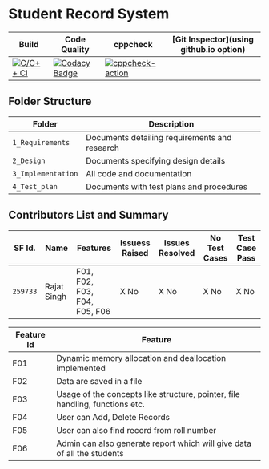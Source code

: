 # Student Record System

Build | Code Quality | cppcheck | [Git Inspector](using github.io option)
------|----------|-------|--------------
|[![C/C++ CI](https://github.com/thesingh07/259733-Mini-Project/actions/workflows/c-build.yml/badge.svg)](https://github.com/thesingh07/259733-Mini-Project/actions/workflows/c-build.yml)| [![Codacy Badge](https://app.codacy.com/project/badge/Grade/332f1b796513452ebbd3c6b9e7c9567d)](https://www.codacy.com/gh/thesingh07/259733-Mini-Project/dashboard?utm_source=github.com&amp;utm_medium=referral&amp;utm_content=thesingh07/259733-Mini-Project&amp;utm_campaign=Badge_Grade) |[![cppcheck-action](https://github.com/thesingh07/259733-Mini-Project/actions/workflows/cppcheck.yml/badge.svg)](https://github.com/thesingh07/259733-Mini-Project/actions/workflows/cppcheck.yml)|


## Folder Structure
Folder             | Description
-------------------| -----------------------------------------
`1_Requirements`   | Documents detailing requirements and research
`2_Design`         | Documents specifying design details
`3_Implementation` | All code and documentation
`4_Test_plan`      | Documents with test plans and procedures

## Contributors List and Summary

SF Id. |  Name   |    Features    | Issuess Raised |Issues Resolved|No Test Cases|Test Case Pass
-------|---------|----------------|----------------|---------------|-------------|--------------
`259733` | Rajat Singh  | F01, F02, F03, F04, F05, F06 | X No | X No | X No | X No      
   
| Feature Id | Feature |
| -----------|---------|
|F01| Dynamic memory allocation and deallocation implemented  |
|F02| Data are saved in a file |
|F03| Usage of the concepts like structure, pointer, file handling, functions etc. |
|F04| User can Add, Delete Records |
|F05| User can also find record from roll number|
|F06| Admin can also generate report which will give data of all the students|
